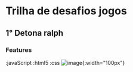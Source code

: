 # Trilha de desafios jogos
## 1° Detona ralph
### Features
 :javaScript 
 :html5 
 :css
 ![image](https://github.com/LuaLuana/Games/assets/99351146/75f27614-1033-4a2f-9c0c-5f2975323e31){:width="100px"} 



